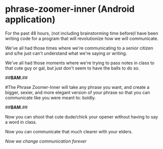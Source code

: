 phrase-zoomer-inner (Android application)
========



For the past 48 hours, (not including brainstorming time before)I have been writing code for a program that will revolutionize how we will communicate.

We've all had those times where we're communicating to a senior citizen and s/he just can't understand what we're saying or writing.

We've all had those moments where we're trying to pass notes in class to that cute guy or gal, but just don't seem to have the balls to do so.

##**BAM.**##

#The Phrase Zoomer-Inner will take any phrase you want, and create a bigger, sexier, and more elegant version of your phrase so that you can communicate like you were meant to: boldly.

##**BAM.**##

Now you can shoot that cute dude/chick your opener without having to say a word in class.

Now you can communicate that much clearer with your elders. 

*Now we change communication forever*

 

